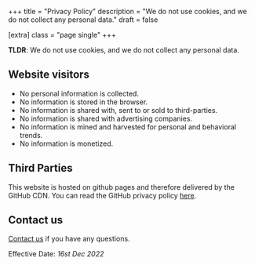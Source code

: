 +++
title = "Privacy Policy"
description = "We do not use cookies, and we do not collect any personal data."
draft = false

[extra]
class = "page single"
+++

__TLDR__: We do not use cookies, and we do not collect any personal data.

## Website visitors

- No personal information is collected.
- No information is stored in the browser.
- No information is shared with, sent to or sold to third-parties.
- No information is shared with advertising companies.
- No information is mined and harvested for personal and behavioral trends.
- No information is monetized.

## Third Parties

This website is hosted on github pages and therefore delivered by the GitHub CDN.
You can read the GitHub privacy policy [here](https://docs.github.com/en/site-policy/privacy-policies/github-privacy-statement).

## Contact us

[Contact us](https://semimod.de) if you have any questions.

Effective Date: _16st Dec 2022_
